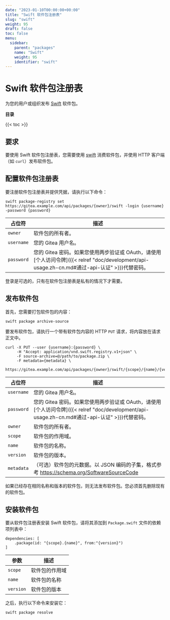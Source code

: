 ```yaml
---
date: "2023-01-10T00:00:00+00:00"
title: "Swift 软件包注册表"
slug: "swift"
weight: 95
draft: false
toc: false
menu:
  sidebar:
    parent: "packages"
    name: "Swift"
    weight: 95
    identifier: "swift"
---
```


# Swift 软件包注册表

为您的用户或组织发布 [Swift](https://www.swift.org/) 软件包。

**目录**

{{< toc >}}

## 要求

要使用 Swift 软件包注册表，您需要使用 [swift](https://www.swift.org/getting-started/) 消费软件包，并使用 HTTP 客户端（如 `curl`）发布软件包。

## 配置软件包注册表

要注册软件包注册表并提供凭据，请执行以下命令：

```shell
swift package-registry set https://gitea.example.com/api/packages/{owner}/swift -login {username} -password {password}
```

| 占位符     | 描述                                                                                                                                           |
| ---------- | ---------------------------------------------------------------------------------------------------------------------------------------------- |
| `owner`    | 软件包的所有者。                                                                                                                               |
| `username` | 您的 Gitea 用户名。                                                                                                                            |
| `password` | 您的 Gitea 密码。如果您使用两步验证或 OAuth，请使用[个人访问令牌]({{< relref "doc/development/api-usage.zh-cn.md#通过-api-认证" >}})代替密码。 |

登录是可选的，只有在软件包注册表是私有的情况下才需要。

## 发布软件包

首先，您需要打包软件包的内容：

```shell
swift package archive-source
```

要发布软件包，请执行一个带有软件包内容的 HTTP `PUT` 请求，将内容放在请求正文中。

```shell --user your_username:your_password_or_token \
curl -X PUT --user {username}:{password} \
	 -H "Accept: application/vnd.swift.registry.v1+json" \
	 -F source-archive=@/path/to/package.zip \
	 -F metadata={metadata} \
	 https://gitea.example.com/api/packages/{owner}/swift/{scope}/{name}/{version}
```

| 占位符     | 描述                                                                                                                                           |
| ---------- | ---------------------------------------------------------------------------------------------------------------------------------------------- |
| `username` | 您的 Gitea 用户名。                                                                                                                            |
| `password` | 您的 Gitea 密码。如果您使用两步验证或 OAuth，请使用[个人访问令牌]({{< relref "doc/development/api-usage.zh-cn.md#通过-api-认证" >}})代替密码。 |
| `owner`    | 软件包的所有者。                                                                                                                               |
| `scope`    | 软件包的作用域。                                                                                                                               |
| `name`     | 软件包的名称。                                                                                                                                 |
| `version`  | 软件包的版本。                                                                                                                                 |
| `metadata` | （可选）软件包的元数据。以 JSON 编码的子集，格式参考 https://schema.org/SoftwareSourceCode                                                     |

如果已经存在相同名称和版本的软件包，则无法发布软件包。您必须首先删除现有的软件包。

## 安装软件包

要从软件包注册表安装 Swift 软件包，请将其添加到 `Package.swift` 文件的依赖项列表中：

```
dependencies: [
	.package(id: "{scope}.{name}", from:"{version}")
]
```

| 参数      | 描述           |
| --------- | -------------- |
| `scope`   | 软件包的作用域 |
| `name`    | 软件包的名称   |
| `version` | 软件包的版本   |

之后，执行以下命令来安装它：

```shell
swift package resolve
```
